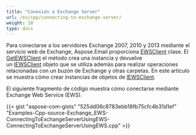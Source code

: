 ```yaml
---
title: "Conexión a Exchange Server"
url: /es/cpp/connecting-to-exchange-server/
weight: 10
type: docs
---
```


Para conectarse a los servidores Exchange 2007, 2010 y 2013 mediante el servicio web de Exchange, Aspose.Email proporciona [EWSClient](https://apireference.aspose.com/email/cpp/class/aspose.email.clients.exchange.web_service.e_w_s_client) clase. El [GetEWSClient](https://apireference.aspose.com/email/cpp/class/aspose.email.clients.exchange.web_service.e_w_s_client#a1cba1af5a0bae889dedf76b9890ecb40) el método crea una instancia y devuelve un [IEWSClient](https://apireference.aspose.com/email/cpp/class/aspose.email.clients.exchange.web_service.i_e_w_s_client) objeto que se utiliza además para realizar operaciones relacionadas con un buzón de Exchange y otras carpetas. En este artículo se muestra cómo crear instancias de objetos de [IEWSClient](https://apireference.aspose.com/email/cpp/class/aspose.email.clients.exchange.web_service.i_e_w_s_client).

El siguiente fragmento de código muestra cómo conectarse mediante Exchange Web Service (EWS).



{{< gist "aspose-com-gists" "525dd06c8783ebb18fb75cfc4b31d1ef" "Examples-Cpp-source-Exchange_EWS-ConnectingToExchangeServerUsingEWS-ConnectingToExchangeServerUsingEWS.cpp" >}}
